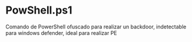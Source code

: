 # PowShell.ps1
Comando de PowerShell ofuscado para realizar un backdoor, indetectable para windows defender, ideal para realizar PE 
